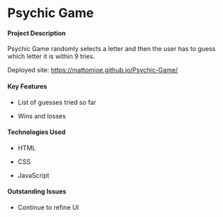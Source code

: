 # Psychic Game

#### Project Description

Psychic Game randomly selects a letter and then the user has to guess which letter it is within 9 tries. 

Deployed site: https://mattomjoe.github.io/Psychic-Game/


#### Key Features

* List of guesses tried so far

* Wins and losses


#### Technologies Used

* HTML

* CSS

* JavaScript


#### Outstanding Issues

* Continue to refine UI
